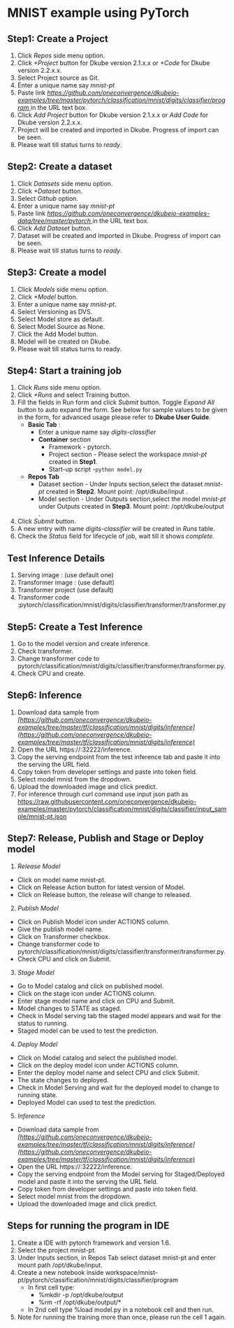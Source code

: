 # MNIST example using PyTorch
## Step1: Create a Project
 1. Click *Repos* side menu option.
 2. Click *+Project* button for Dkube version 2.1.x.x or *+Code* for Dkube version 2.2.x.x.
 3. Select Project source as Git.
 4. Enter a unique name say *mnist-pt*
 5. Paste link *[https://github.com/oneconvergence/dkubeio-examples/tree/master/pytorch/classification/mnist/digits/classifier/program 
 ](https://github.com/oneconvergence/dkubeio-examples/tree/master/pytorch/classification/mnist/digits/classifier/program)* in the URL text box.
 6. Click *Add Project* button for Dkube version 2.1.x.x or *Add Code* for Dkube version 2.2.x.x.
 7. Project will be created and imported in Dkube. Progress of import can be seen.
 8. Please wait till status turns to *ready*.

## Step2: Create a dataset
 1. Click *Datasets* side menu option.
 2. Click *+Dataset* button.
 3. Select *Github* option.
 4. Enter a unique name say *mnist-pt*
 5. Paste link *[https://github.com/oneconvergence/dkubeio-examples-data/tree/master/pytorch
 ](https://github.com/oneconvergence/dkubeio-examples-data/tree/master/pytorch)* in the URL text box.
 6. Click *Add Dataset* button.
 7. Dataset will be created and imported in Dkube. Progress of import can be seen.
 8. Please wait till status turns to *ready*.

## Step3: Create a model
 1. Click *Models* side menu option.
 2. Click *+Model* button.
 3. Enter a unique name say *mnist-pt*.
 4. Select Versioning as DVS. 
 5. Select Model store as default.
 6. Select Model Source as None.
 7. Click the Add Model button.
 8. Model will be created on Dkube.
 9. Please wait till status turns to ready.


## Step4: Start a training job
 1. Click *Runs* side menu option.
 2. Click *+Runs* and select Training button.
 3. Fill the fields in Run form and click *Submit* button. Toggle *Expand All* button to auto expand the form. See below for sample values to be given in the form, for advanced usage please refer to **Dkube User Guide**.
    - **Basic Tab** :
	  - Enter a unique name say *digits-classifier*
 	  - **Container** section
		- Framework - pytorch.
		- Project section - Please select the workspace *mnist-pt* created in **Step1**.
		- Start-up script -`python model.py`
    - **Repos Tab**
	    - Dataset section - Under Inputs section,select the dataset *mnist-pt* created in **Step2**. Mount point: /opt/dkube/input .
	    - Model section   - Under Outputs section,select the model *mnist-pt* under Outputs created in **Step3**. Mount point: /opt/dkube/output .
4. Click *Submit* button.
5. A new entry with name *digits-classifier* will be created in *Runs* table.
6. Check the *Status* field for lifecycle of job, wait till it shows *complete*.

## Test Inference Details
1. Serving image : (use default one)
2. Transformer image : (use default)
3. Transformer project (use default)
4. Transformer code :pytorch/classification/mnist/digits/classifier/transformer/transformer.py 

## Step5: Create a Test Inference
1. Go to the model version and create inference.
2. Check transformer.
3. Change transformer code to pytorch/classification/mnist/digits/classifier/transformer/transformer.py.
4. Check CPU and create.

## Step6: Inference
1. Download data sample from *[https://github.com/oneconvergence/dkubeio-examples/tree/master/tf/classification/mnist/digits/inference](https://github.com/oneconvergence/dkubeio-examples/tree/master/tf/classification/mnist/digits/inference)*
2. Open the URL https://<set-up-IP>:32222/inference.
3. Copy the serving endpoint from the test inference tab and paste it into the serving the URL field.
4. Copy token from developer settings and paste into token field.
5. Select model mnist from the dropdown.
6. Upload the downloaded image and click predict. 
7. For inference through curl command use input json path as https://raw.githubusercontent.com/oneconvergence/dkubeio-examples/master/pytorch/classification/mnist/digits/classifier/input_sample/mnist-pt.json 

## Step7: Release, Publish and Stage or Deploy model

1. *Release Model*
- Click on model name mnist-pt.
- Click on Release Action button for latest version of Model.
- Click on Release button, the release will change to released.
2. *Publish Model*
- Click on Publish Model icon under ACTIONS column.
- Give the publish model name.
- Click on Transformer checkbox.
- Change transformer code to pytorch/classification/mnist/digits/classifier/transformer/transformer.py.
- Check CPU and click on Submit.
3. *Stage Model*
- Go to Model catalog and click on published model.
- Click on the stage icon under ACTIONS column.
- Enter stage model name and click on CPU and Submit.
- Model changes to STATE as staged.
- Check in Model serving tab the staged model appears and wait for the status to running.
- Staged model can be used to test the prediction.
4. *Deploy Model*
- Click on Model catalog and select the published model.
- Click on the deploy model icon  under ACTIONS column.
- Enter the deploy model name and select CPU and click Submit.
- The state changes to deployed.
- Check in Model Serving and wait for the deployed model to change to running state.
- Deployed Model can used to test the prediction.
5. *Inference*
- Download data sample from *[https://github.com/oneconvergence/dkubeio-examples/tree/master/tf/classification/mnist/digits/inference](https://github.com/oneconvergence/dkubeio-examples/tree/master/tf/classification/mnist/digits/inference)*
- Open the URL https://<set-up-IP>:32222/inference.
- Copy the serving endpoint from the Model serving for Staged/Deployed model  and paste it into the serving the URL field.
- Copy token from developer settings and paste into token field.
- Select model mnist from the dropdown.
- Upload the downloaded image and click predict.

## Steps for running the program in IDE
1. Create a IDE with pytorch framework and version 1.6.
2. Select the project mnist-pt.
3. Under Inputs section, in Repos Tab select dataset mnist-pt and enter mount path /opt/dkube/input.
4. Create a new notebook inside workspace/mnist-pt/pytorch/classification/mnist/digits/classifier/program
   - In first cell type:
     - %mkdir -p /opt/dkube/output
     - %rm -rf /opt/dkube/output/*
   - In 2nd cell type %load model.py in a notebook cell and then run.
5. Note for running the training more than once, please run the cell 1 again.
